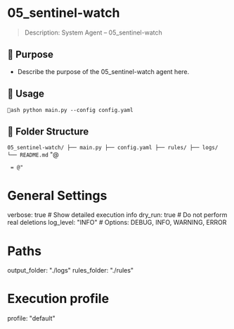 # 05_sentinel-watch

> Description: System Agent – 05_sentinel-watch

## 🔧 Purpose

- Describe the purpose of the 05_sentinel-watch agent here.

## 🚀 Usage

`ash
python main.py --config config.yaml
`

## 📁 Folder Structure

`
05_sentinel-watch/
├── main.py
├── config.yaml
├── rules/
├── logs/
└── README.md
`
"@

     = @"
# General Settings
verbose: true       # Show detailed execution info
dry_run: true       # Do not perform real deletions
log_level: "INFO"   # Options: DEBUG, INFO, WARNING, ERROR

# Paths
output_folder: "./logs"
rules_folder: "./rules"

# Execution profile
profile: "default"
